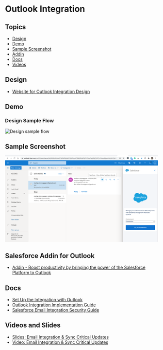 # Outlook Integration 

## Topics
- [Design](#design)
- [Demo](#demo)
- [Sample Screenshot](#sample)
- [Addin](#addin)
- [Docs](#docs)
- [Videos](#videos)


## Design
<a name='design'></a>
- [Website for Outlook Integration Design](https://www.salesforce-email.com/)

## Demo
<a name='demo'></a>
### Design Sample Flow 
![Design sample flow](img/oi-1.gif) 

<a name='sample'></a>
## Sample Screenshot
![Sample Screenshot](img/s-oi-1.png)

<a name='addin'></a>
## Salesforce Addin for Outlook
- [Addin - Boost productivity by bringing the power of the Salesforce Platform to Outlook](https://appsource.microsoft.com/en-us/product/office/WA104379334?tab=Overview)

<a name='docs'></a>
## Docs
- [Set Up the Integration with Outlook](https://help.salesforce.com/articleView?id=app_for_outlook_setup_parent.htm&type=5)
- [Outlook Integration Implementation Guide](https://resources.docs.salesforce.com/latest/latest/en-us/sfdc/pdf/sales_outlook_integration_impl_guide.pdf)
- [Salesforce Email Integration Security Guide](https://resources.docs.salesforce.com/latest/latest/en-us/sfdc/pdf/sales_email_integration_security.pdf)

<a name='videos'></a>
## Videos and Slides
- [Slides: Email Integration & Sync Critical Updates](https://trailblazers.salesforce.com/0694S000001Bad2)
- [Video: Email Integration & Sync Critical Updates](https://salesforce.vidyard.com/watch/AkXrV7BRzc6s47hYgoDFmN)

